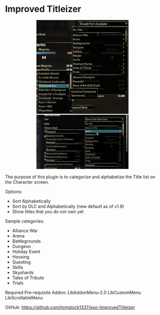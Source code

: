 # Improved Titleizer

<center><img src="preview.png" alt="Screenshot" width=300px/></center>
<center><img src="preview2.png" alt="Screenshot" width=300px/></center>

The purpose of this plugin is to categorize and alphabetize the Title list on the Character screen.

Options:
- Sort Alphabetically
- Sort by DLC and Alphabetically (new default as of v1.9)
- Show titles that you do not own yet

Sample categories:
- Alliance War
- Arena
- Battlegrounds
- Dungeon
- Holiday Event
- Housing
- Questing
- Skills
- Skyshards
- Tales of Tribute
- Trials

Required Pre-requisite Addon:
LibAddonMenu-2.0
LibCustomMenu
LibScrollableMenu

GitHub: https://github.com/tomstock1337/eso-ImprovedTitleizer